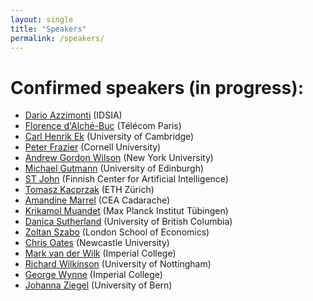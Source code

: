 ```yaml
---
layout: single
title: "Speakers"
permalink: /speakers/
---
```


# Confirmed speakers (in progress): 

  * [Dario Azzimonti](https://sites.google.com/view/darioazzimonti/home) (IDSIA)  
  * [Florence d'Alché-Buc](https://perso.telecom-paristech.fr/fdalche/) (Télécom Paris)  
  * [Carl Henrik Ek](http://carlhenrik.com/) (University of Cambridge)  
  * [Peter Frazier](https://people.orie.cornell.edu/pfrazier/) (Cornell University)  
  * [Andrew Gordon Wilson](https://cims.nyu.edu/~andrewgw/) (New York University)  
  * [Michael Gutmann](https://michaelgutmann.github.io/) (University of Edinburgh)  
  * [ST John](http://www.infinitecuriosity.org/about/) (Finnish Center for Artificial Intelligence)  
  * [Tomasz Kacprzak](http://tomaszkacprzak.github.io/) (ETH Zürich)  
  * [Amandine Marrel](https://scholar.google.com/citations?user=fYND7JQAAAAJ&hl=en) (CEA Cadarache)  
  * [Krikamol Muandet](http://www.krikamol.org/) (Max Planck Institut Tübingen)  
  * [Danica Sutherland](https://djsutherland.ml/) (University of British Columbia)  
  * [Zoltan Szabo](https://www.lse.ac.uk/Statistics/People/Professor-Zoltan-Szabo) (London School of Economics)  
  * [Chris Oates](http://oates.work/) (Newcastle University)  
  * [Mark van der Wilk](https://mvdw.uk/) (Imperial College)  
  * [Richard Wilkinson](https://rich-d-wilkinson.github.io/) (University of Nottingham)  
  * [George Wynne](https://georgewynne.github.io/) (Imperial College)  
  * [Johanna Ziegel](https://www.imsv.unibe.ch/about_us/staff/prof_dr_ziegel_johanna_f/index_eng.html) (University of Bern)  

